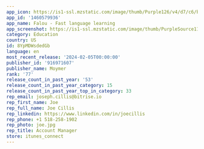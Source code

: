 ```yaml
---
app_icon: https://is1-ssl.mzstatic.com/image/thumb/Purple126/v4/d7/c6/b6/d7c6b6a1-7ea4-3f3a-e0b8-99bc58083438/AppIcon-0-0-1x_U007emarketing-0-5-0-85-220.png/1024x1024bb.png
app_id: '1460579936'
app_name: Falou - Fast language learning
app_screenshot: https://is1-ssl.mzstatic.com/image/thumb/PurpleSource116/v4/84/9d/80/849d80a7-e66f-e650-4a94-8b467e3ed0ad/14f91673-6420-4d8d-b8f2-c70ae875a21a_X_PT_1__U2013_30.png/1242x2688bb.png
category: Education
country: US
id: 8YpMDWsdedGb
language: en
most_recent_release: '2024-02-05T00:00:00'
publisher_id: '916971607'
publisher_name: Moymer
rank: '77'
release_count_in_past_year: '53'
release_count_in_past_year_category: 15
release_count_in_past_year_top_in_category: 33
rep_email: joseph.cillis@bitrise.io
rep_first_name: Joe
rep_full_name: Joe Cillis
rep_linkedin: https://www.linkedin.com/in/joecillis
rep_phone: +1 518-258-1902
rep_photo: joe.jpg
rep_title: Account Manager
store: itunes_connect
---
```

